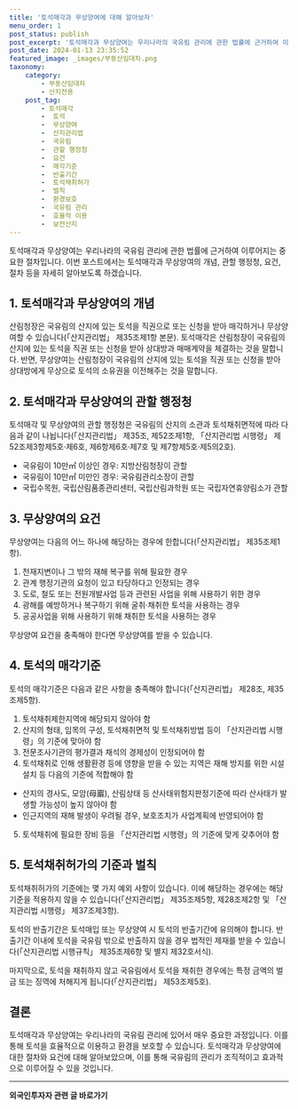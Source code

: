 ```yaml
---
title: '토석매각과 무상양여에 대해 알아보자'
menu_order: 1
post_status: publish
post_excerpt: '토석매각과 무상양여는 우리나라의 국유림 관리에 관한 법률에 근거하여 이루어지는 중요한 절차입니다. 이번 포스트에서는 토석매각과 무상양여의 개념, 관할 행정청, 요건, 절차 등을 자세히 알아보도록 하겠습니다.'
post_date: 2024-01-13 23:35:52
featured_image: _images/부동산임대차.png
taxonomy:
    category:
        - 부동산임대차
        - 산지전용
    post_tag:
        - 토석매각
        -  토석
        -  무상양여
        -  산지관리법
        -  국유림
        -  관할 행정청
        -  요건
        -  매각기준
        -  반출기간
        -  토석채취허가
        -  벌칙
        -  환경보호
        -  국유림 관리
        -  효율적 이용
        -  보전산지
---
```



토석매각과 무상양여는 우리나라의 국유림 관리에 관한 법률에 근거하여 이루어지는 중요한 절차입니다. 이번 포스트에서는 토석매각과 무상양여의 개념, 관할 행정청, 요건, 절차 등을 자세히 알아보도록 하겠습니다.

## 1. 토석매각과 무상양여의 개념

산림청장은 국유림의 산지에 있는 토석을 직권으로 또는 신청을 받아 매각하거나 무상양여할 수 있습니다(「산지관리법」 제35조제1항 본문). 토석매각은 산림청장이 국유림의 산지에 있는 토석을 직권 또는 신청을 받아 상대방과 매매계약을 체결하는 것을 말합니다. 반면, 무상양여는 산림청장이 국유림의 산지에 있는 토석을 직권 또는 신청을 받아 상대방에게 무상으로 토석의 소유권을 이전해주는 것을 말합니다.

## 2. 토석매각과 무상양여의 관할 행정청

토석매각 및 무상양여의 관할 행정청은 국유림의 산지의 소관과 토석채취면적에 따라 다음과 같이 나뉩니다(「산지관리법」 제35조, 제52조제1항, 「산지관리법 시행령」 제52조제3항제5호·제6호, 제6항제6호·제7호 및 제7항제5호·제5의2호).

- 국유림이 10만㎡ 이상인 경우: 지방산림청장이 관할
- 국유림이 10만㎡ 미만인 경우: 국유림관리소장이 관할
- 국립수목원, 국립산림품종관리센터, 국립산림과학원 또는 국립자연휴양림소가 관할

## 3. 무상양여의 요건

무상양여는 다음의 어느 하나에 해당하는 경우에 한합니다(「산지관리법」 제35조제1항).

1. 천재지변이나 그 밖의 재해 복구를 위해 필요한 경우
2. 관계 행정기관의 요청이 있고 타당하다고 인정되는 경우
3. 도로, 철도 또는 전원개발사업 등과 관련된 사업을 위해 사용하기 위한 경우
4. 광해를 예방하거나 복구하기 위해 굴취·채취한 토석을 사용하는 경우
5. 공공사업을 위해 사용하기 위해 채취한 토석을 사용하는 경우

무상양여 요건을 충족해야 한다면 무상양여를 받을 수 있습니다.

## 4. 토석의 매각기준

토석의 매각기준은 다음과 같은 사항을 충족해야 합니다(「산지관리법」 제28조, 제35조제5항).

1. 토석채취제한지역에 해당되지 않아야 함
2. 산지의 형태, 임목의 구성, 토석채취면적 및 토석채취방법 등이 「산지관리법 시행령」의 기준에 맞아야 함
3. 전문조사기관의 평가결과 채석의 경제성이 인정되어야 함
4. 토석채취로 인해 생활환경 등에 영향을 받을 수 있는 지역은 재해 방지를 위한 시설 설치 등 다음의 기준에 적합해야 함

- 산지의 경사도, 모암(母巖), 산림상태 등 산사태위험지판정기준에 따라 산사태가 발생할 가능성이 높지 않아야 함
- 인근지역의 재해 발생이 우려될 경우, 보호조치가 사업계획에 반영되어야 함

5. 토석채취에 필요한 장비 등을 「산지관리법 시행령」의 기준에 맞게 갖추어야 함

## 5. 토석채취허가의 기준과 벌칙

토석채취허가의 기준에는 몇 가지 예외 사항이 있습니다. 이에 해당하는 경우에는 해당 기준을 적용하지 않을 수 있습니다(「산지관리법」 제35조제5항, 제28조제2항 및 「산지관리법 시행령」 제37조제3항).

토석의 반출기간은 토석매입 또는 무상양여 시 토석의 반출기간에 유의해야 합니다. 반출기간 이내에 토석을 국유림 밖으로 반출하지 않을 경우 법적인 제재를 받을 수 있습니다(「산지관리법 시행규칙」 제35조제6항 및 별지 제32호서식).

마지막으로, 토석을 채취하지 않고 국유림에서 토석을 채취한 경우에는 특정 금액의 벌금 또는 징역에 처해지게 됩니다(「산지관리법」 제53조제5호).

## 결론

토석매각과 무상양여는 우리나라의 국유림 관리에 있어서 매우 중요한 과정입니다. 이를 통해 토석을 효율적으로 이용하고 환경을 보호할 수 있습니다. 토석매각과 무상양여에 대한 절차와 요건에 대해 알아보았으며, 이를 통해 국유림의 관리가 조직적이고 효과적으로 이루어질 수 있을 것입니다.
<!-- wp:separator -->
<hr class="wp-block-separator has-alpha-channel-opacity"/>
<!-- /wp:separator -->

<!-- wp:group {"backgroundColor":"base","layout":{"type":"constrained"}} -->
<div class="wp-block-group has-base-background-color has-background"><!-- wp:paragraph {"align":"center","fontSize":"medium"} -->
<p class="has-text-align-center has-large-font-size"><strong>외국인투자자 관련 글 바로가기</strong></p>
<!-- /wp:paragraph -->


<!-- wp:latest-posts
{"categories":[{"id":14375,"count":19,"description":"","link":"https://uknowlaw.com/category/%ec%99%b8%ea%b5%ad%ec%9d%b8%ed%88%ac%ec%9e%90%ec%9e%90/","name":"외국인투자자","slug":"외국인투자자","taxonomy":"category","parent":0,"meta":[],"_links":{"self":[{"href":"https://uknowlaw.com/wp-json/wp/v2/categories/14375"}],"collection":[{"href":"https://uknowlaw.com/wp-json/wp/v2/categories"}],"about":[{"href":"https://uknowlaw.com/wp-json/wp/v2/taxonomies/category"}],"wp:post_type":[{"href":"https://uknowlaw.com/wp-json/wp/v2/posts?categories=14375"}],"curies":[{"name":"wp","href":"https://api.w.org/{rel}","templated":true}]}}],"postsToShow":100,"excerptLength":28,"postLayout":"grid","columns":2,"featuredImageAlign":"left","featuredImageSizeSlug":"large","fontSize":"small"} /--></div>
<!-- /wp:group -->